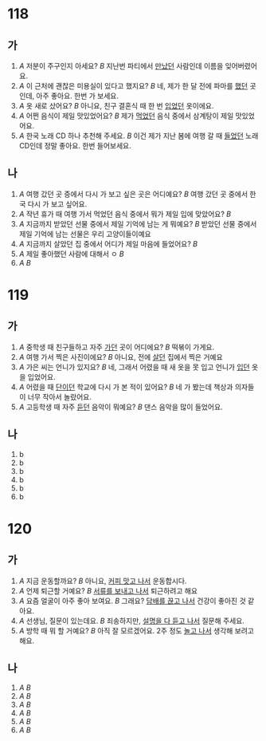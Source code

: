 # 118
## 가
1. *A* 저분이 주구인지 아세요?
   *B* 지난번 파티에서 <u>만났던</u> 사람인데 이름을 잊어버렸어요.
2. *A* 이 근처에 괜찮은 미용실이 있다고 했지요?
   *B* 네, 제가 한 달 전에 파마를 <u>했던</u> 곳인데, 아주 좋아요. 한번 가 보세요.
3. *A* 옷 새로 샀어요?
   *B* 아니요, 친구 결혼식 때 한 번 <u>입었던</u> 옷이에요.
4. *A* 어쩐 음식이 제일 맛있었어요?
   *B* 제가 <u>먹었던</u> 음식 중에서 삼계탕이 제일 맛있었어요.
5. *A* 한국 노래 CD 하나 추천해 주세요.
   *B* 이건 제가 지난 봄에 여행 갈 때 <u>들었던</u> 노래 CD인데 정말 좋아요. 한번 들어보세요.
## 나
1. *A* 여행 갔던 곳 증에서 다시 가 보고 싶은 곳은 어디예요?
   *B* 여행 갔던 곳 중에서 한국 다시 가 보고 싶어요.
2. *A* 작년 휴가 때 여행 가서 먹었던 음식 중에서 뭐가 제일 입에 맞았어요?
   *B* 
3. *A* 지금까지 받았던 선물 중에서 제일 기억에 남는 게 뭐예요?
   *B* 받았던 선물 중에서 제일 기억에 남는 선물은 우리 고양이들이예요
4. *A* 지금까지 살았던 집 중에서 어디가 제일 마음에 들었어요?
   *B*
5. *A* 제일 좋아했던 사람에 대해서 ㅇ
   *B*
6. *A*
   *B*

# 119
## 가
1. *A* 중학생 때 친구들하고 자주 <u>가던</u> 곳이 어디에요?
   *B* 떡볶이 가게요.
2. *A* 여행 가서 찍은 사진이에요?
   *B* 아니요, 전에 <u>살던</u> 집에서 찍은 거예요
3. *A* 가은 씨는 언니가 있지요?
   *B* 네, 그래서 어렸을 때 새 옷을 못 입고 언니가 <u>입던</u> 옷을 입었어요.
4. *A* 어렸을 때 <u>단이던</u> 학교에 다시 가 본 적이 있어요?
   *B* 네 가 봤는데 책상과 의자들이 너무 작아서 놀랐어요.
5. *A* 고등학생 때 자주 <u>듣던</u> 음악이 뭐예요?
   *B* 댄스 음악을 많이 들었어요.
## 나
1. b
2. b
3. b
4. b
5. b
6. b
# 120
## 가
1. *A* 지금 운동할까요?
   *B* 아니요, <u>커피 맛고 나서</u> 운동합시다.
2. *A* 언제 퇴근할 거예요?
   *B* <u>서류를 보내고 나서</u> 퇴근하려고 해요
3. *A* 요즘 얼굴이 아주 좋아 보여요.
   *B* 그래요? <u>담배를 끊고 나서</u> 건강이 좋아진 것 같아요.
4. *A* 선생님, 질문이 있는데요.
   *B* 죄송하지만, <u>설명을 다 듣고 나서</u> 질문해 주세요.
5. *A* 방학 때 뭐 할 거예요?
   *B*  아직 잘 모르겠어요. 2주 정도 <u>놀고 나서</u> 생각해 보려고 해요.
## 나
1. *A* 
   *B*
2. *A*
   *B*
3. *A*
   *B*
4. *A*
   *B*
5. *A*
   *B*
6. *A*
   *B*
